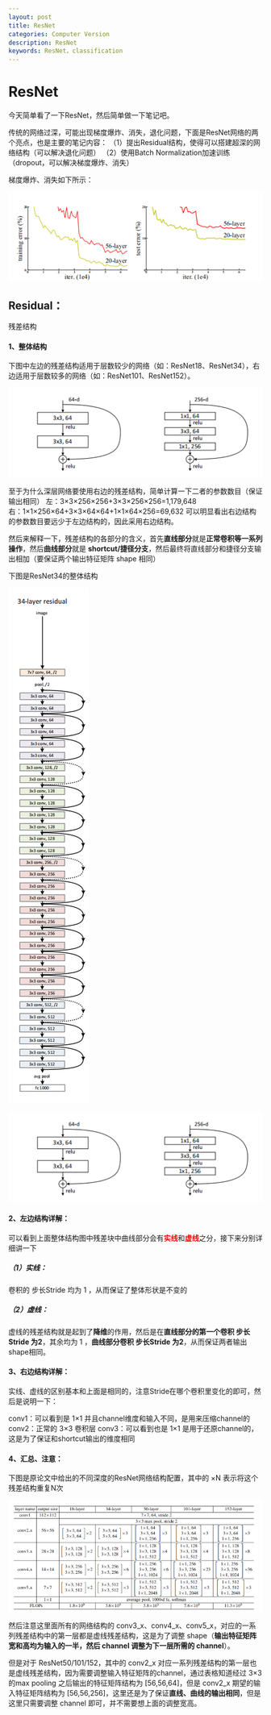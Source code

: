 ```yaml
---
layout: post
title: ResNet
categories: Computer Version
description: ResNet
keywords: ResNet，classification
---
```


# ResNet

今天简单看了一下ResNet，然后简单做一下笔记吧。

传统的网络过深，可能出现梯度爆炸、消失，退化问题，下面是ResNet网络的两个亮点，也是主要的笔记内容：
（1）提出Residual结构，使得可以搭建超深的网络结构（可以解决退化问题）
（2）使用Batch Normalization加速训练（dropout，可以解决梯度爆炸、消失）

梯度爆炸、消失如下所示：

![image-20200724194650066](/assets/img/image-20200724194650066.png)

## Residual：

残差结构

#### 1、整体结构

下图中左边的残差结构适用于层数较少的网络（如：ResNet18、ResNet34），右边适用于层数较多的网络（如：ResNet101、ResNet152）。

![image-20200724194327470](/assets/img/image-20200724194327470.png)

至于为什么深层网络要使用右边的残差结构，简单计算一下二者的参数数目（保证输出相同）
左：3×3×256×256+3×3×256×256=1,179,648<br>
右：1×1×256×64+3×3×64×64+1×1×64×256=69,632
可以明显看出右边结构的参数数目要远少于左边结构的，因此采用右边结构。

然后来解释一下，残差结构的各部分的含义，首先**直线部分**就是**正常卷积等一系列操作**，然后**曲线部分**就是 **shortcut/捷径分支**，然后最终将直线部分和捷径分支输出相加（要保证两个输出特征矩阵 shape 相同）

下图是ResNet34的整体结构

![image-20200724200521083](/assets/img/image-20200724200521083.png)

![image-20200724194327470](/assets/img/image-20200724194327470.png)

#### 2、左边结构详解：

可以看到上面整体结构图中残差块中曲线部分会有<font color="red">**实线**</font>和<font color="red">**虚线**</font>之分，接下来分别详细讲一下

##### （1）实线：

卷积的 步长Stride 均为 1 ，从而保证了整体形状是不变的

##### （2）虚线：

虚线的残差结构就是起到了**降维**的作用，然后是在**直线部分的第一个卷积 步长Stride 为2**，其余均为 1 ，**曲线部分卷积 步长Stride 为2**，从而保证两者输出shape相同。

#### 3、右边结构详解：

实线、虚线的区别基本和上面是相同的，注意Stride在哪个卷积里变化的即可，然后是说明一下：

conv1：可以看到是 1×1 并且channel维度和输入不同，是用来压缩channel的
conv2：正常的 3×3 卷积层
conv3：可以看到也是 1×1 是用于还原channel的，这是为了保证和shortcut输出的维度相同

#### 4、汇总、注意：

下图是原论文中给出的不同深度的ResNet网络结构配置，其中的 ×N 表示将这个残差结构重复N次

![image-20200724201909926](/assets/img/image-20200724201909926.png)

然后注意这里面所有的网络结构的 conv3_x、conv4_x、conv5_x，对应的一系列残差结构中的第一层都是虚线残差结构，这是为了调整 shape（**输出特征矩阵宽和高均为输入的一半，然后 channel 调整为下一层所需的 channel**）。

但是对于 ResNet50/101/152，其中的 conv2_x 对应一系列残差结构的第一层也是虚线残差结构，因为需要调整输入特征矩阵的channel，通过表格知道经过 3×3 的max pooling 之后输出的特征矩阵结构为 [56,56,64]，但是 conv2_x 期望的输入特征矩阵结构为 [56,56,256]，这里还是为了保证**直线、曲线的输出相同**，但是这里只需要调整 channel 即可，并不需要想上面的调整宽高。

